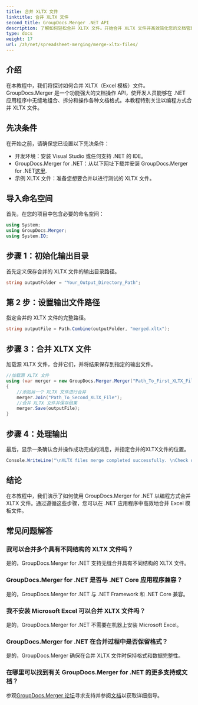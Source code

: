 ```yaml
---
title: 合并 XLTX 文件
linktitle: 合并 XLTX 文件
second_title: GroupDocs.Merger .NET API
description: 了解如何轻松合并 XLTX 文件。开始合并 XLTX 文件并高效简化您的文档管理任务。
type: docs
weight: 17
url: /zh/net/spreadsheet-merging/merge-xltx-files/
---
```

## 介绍
在本教程中，我们将探讨如何合并 XLTX（Excel 模板）文件。GroupDocs.Merger 是一个功能强大的文档操作 API，使开发人员能够在 .NET 应用程序中无缝地组合、拆分和操作各种文档格式。本教程特别关注以编程方式合并 XLTX 文件。
## 先决条件
在开始之前，请确保您已设置以下先决条件：
- 开发环境：安装 Visual Studio 或任何支持 .NET 的 IDE。
-  GroupDocs.Merger for .NET：从以下网址下载并安装 GroupDocs.Merger for .NET[这里](https://releases.groupdocs.com/merger/net/).
- 示例 XLTX 文件：准备您想要合并以进行测试的 XLTX 文件。

## 导入命名空间
首先，在您的项目中包含必要的命名空间：
```csharp
using System; 
using GroupDocs.Merger;
using System.IO;
```
## 步骤 1：初始化输出目录
首先定义保存合并的 XLTX 文件的输出目录路径。
```csharp
string outputFolder = "Your_Output_Directory_Path";
```
## 第 2 步：设置输出文件路径
指定合并的 XLTX 文件的完整路径。
```csharp
string outputFile = Path.Combine(outputFolder, "merged.xltx");
```
## 步骤 3：合并 XLTX 文件
加载源 XLTX 文件，合并它们，并将结果保存到指定的输出文件。
```csharp
//加载源 XLTX 文件
using (var merger = new GroupDocs.Merger.Merger("Path_To_First_XLTX_File"))
{
    //添加另一个 XLTX 文件进行合并
    merger.Join("Path_To_Second_XLTX_File");
    //合并 XLTX 文件并保存结果
    merger.Save(outputFile);
}
```
## 步骤 4：处理输出
最后，显示一条确认合并操作成功完成的消息，并指定合并的XLTX文件的位置。
```csharp
Console.WriteLine("\nXLTX files merge completed successfully. \nCheck output in {0}", outputFolder);
```

## 结论
在本教程中，我们演示了如何使用 GroupDocs.Merger for .NET 以编程方式合并 XLTX 文件。通过遵循这些步骤，您可以在 .NET 应用程序中高效地合并 Excel 模板文件。

## 常见问题解答
### 我可以合并多个具有不同结构的 XLTX 文件吗？
是的，GroupDocs.Merger for .NET 支持无缝合并具有不同结构的 XLTX 文件。
### GroupDocs.Merger for .NET 是否与 .NET Core 应用程序兼容？
是的，GroupDocs.Merger for .NET 与 .NET Framework 和 .NET Core 兼容。
### 我不安装 Microsoft Excel 可以合并 XLTX 文件吗？
是的，GroupDocs.Merger for .NET 不需要在机器上安装 Microsoft Excel。
### GroupDocs.Merger for .NET 在合并过程中是否保留格式？
是的，GroupDocs.Merger 确保在合并 XLTX 文件时保持格式和数据完整性。
### 在哪里可以找到有关 GroupDocs.Merger for .NET 的更多支持或文档？
参观[GroupDocs.Merger 论坛](https://forum.groupdocs.com/c/merger/32)寻求支持并参阅[文档](https://reference.groupdocs.com/merger/net/)以获取详细指导。